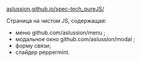 <a href='aslussion.github.io/spec-tech_pureJS/'>aslussion.github.io/spec-tech_pureJS/</a>

Страница на чистом JS, содержащая:
- меню github.com/aslussion/menu ;
- модальное окно github.com/aslussion/modal ;
- форму связи;
- слайдер peppermint.
